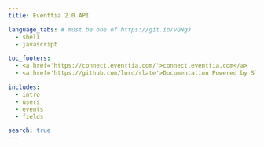 ```yaml
---
title: Eventtia 2.0 API

language_tabs: # must be one of https://git.io/vQNgJ
  - shell
  - javascript

toc_footers:
  - <a href='https://connect.eventtia.com/'>connect.eventtia.com</a>
  - <a href='https://github.com/lord/slate'>Documentation Powered by Slate</a>

includes:
  - intro
  - users
  - events
  - fields

search: true
---
```

